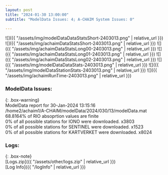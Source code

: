 ```yaml
---
layout: post
title: "2024-01-30 13:00:00"
subtitle: "ModelData Issues: 4; A-CHAIM System Issues: 0"

---
```


![]({{ "/assets/img/modelDataDataStatsShort-2403013.png" | relative_url }})
![]({{ "/assets/img/achaimDataStatsShort-2403013.png" | relative_url }})
![]({{ "/assets/img/achaimDataStatsLong00-2403013.png" | relative_url }})
![]({{ "/assets/img/achaimDataStatsLong01-2403013.png" | relative_url }})
![]({{ "/assets/img/achaimDataStatsLong02-2403013.png" | relative_url }})
![]({{ "/assets/img/modelDataDataStats-2403013.png" | relative_url }})
![]({{ "/assets/img/modelDataStationStats-2403013.png" | relative_url }})
![]({{ "/assets/img/achaimRunTime-2403013.png" | relative_url }})


### ModelData Issues:  
  
{: .box-warning}  
 ModelData report for 30-Jan-2024 13:15:16   
 /home2/achaim1/A-CHAIM/modelData/2024/030/13/modelData.mat   
 68.8164% of RIO absoprtion values are finite   
 0% of all possible stations for IONO were downloaded. x3803   
 0% of all possible stations for SENTINEL were downloaded. x1523   
 0% of all possible stations for KARTVERKET were downloaded. x8024   
  


### Logs:  
  
{: .box-note}  
[Logs.zip]({{ "/assets/other/logs.zip" | relative_url }})  
[Log Info]({{ "/logInfo" | relative_url }})  
